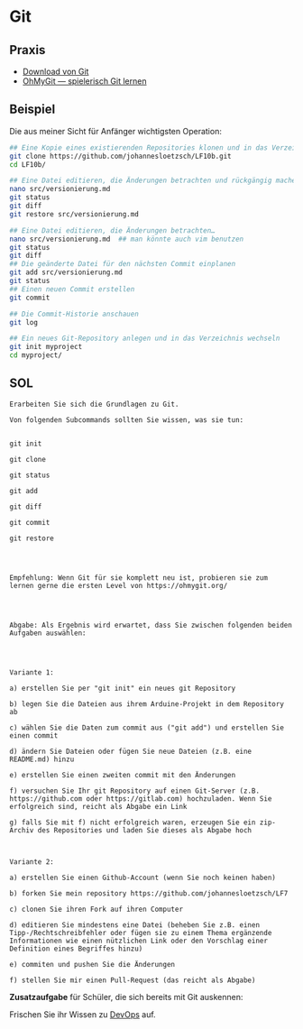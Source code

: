# Git

<!--
## Einordnung

> Vergleich von SCMs mit Backups und Dateisystem-Snapshots


### Arten von SCMs (**Source Code Management**)

#### Zentral

* \*~
* `diff` + `patch`

* CVS (Concurrent Versions System)
* SVN (Subversion)

#### Dezentral

* Bazaar
* Mercurial (hg)
* **Git**
-->

## Praxis

* [Download von Git](https://git-scm.com/)
* [OhMyGit — spielerisch Git lernen](https://ohmygit.org/)


## Beispiel
Die aus meiner Sicht für Anfänger wichtigsten Operation:

<!--
siehe [git-Subcommands](https://johannesloetzsch.github.io/linux-praktikum/versionskontrolle.html)
-->

```bash
## Eine Kopie eines existierenden Repositories klonen und in das Verzeichnis wechseln
git clone https://github.com/johannesloetzsch/LF10b.git
cd LF10b/

## Eine Datei editieren, die Änderungen betrachten und rückgängig machen
nano src/versionierung.md 
git status
git diff
git restore src/versionierung.md

## Eine Datei editieren, die Änderungen betrachten…
nano src/versionierung.md  ## man könnte auch vim benutzen
git status
git diff
## Die geänderte Datei für den nächsten Commit einplanen
git add src/versionierung.md 
git status 
## Einen neuen Commit erstellen
git commit

## Die Commit-Historie anschauen
git log
```

```bash
## Ein neues Git-Repository anlegen und in das Verzeichnis wechseln
git init myproject
cd myproject/
```


## SOL

```
Erarbeiten Sie sich die Grundlagen zu Git.

Von folgenden Subcommands sollten Sie wissen, was sie tun:


git init

git clone

git status

git add

git diff

git commit

git restore




Empfehlung: Wenn Git für sie komplett neu ist, probieren sie zum lernen gerne die ersten Level von https://ohmygit.org/




Abgabe: Als Ergebnis wird erwartet, dass Sie zwischen folgenden beiden Aufgaben auswählen:




Variante 1:

a) erstellen Sie per "git init" ein neues git Repository

b) legen Sie die Dateien aus ihrem Arduine-Projekt in dem Repository ab

c) wählen Sie die Daten zum commit aus ("git add") und erstellen Sie einen commit

d) ändern Sie Dateien oder fügen Sie neue Dateien (z.B. eine README.md) hinzu

e) erstellen Sie einen zweiten commit mit den Änderungen

f) versuchen Sie Ihr git Repository auf einen Git-Server (z.B. https://github.com oder https://gitlab.com) hochzuladen. Wenn Sie erfolgreich sind, reicht als Abgabe ein Link

g) falls Sie mit f) nicht erfolgreich waren, erzeugen Sie ein zip-Archiv des Repositories und laden Sie dieses als Abgabe hoch

 

Variante 2:

a) erstellen Sie einen Github-Account (wenn Sie noch keinen haben)

b) forken Sie mein repository https://github.com/johannesloetzsch/LF7

c) clonen Sie ihren Fork auf ihren Computer

d) editieren Sie mindestens eine Datei (beheben Sie z.B. einen Tipp-/Rechtschreibfehler oder fügen sie zu einem Thema ergänzende Informationen wie einen nützlichen Link oder den Vorschlag einer Definition eines Begriffes hinzu)

e) commiten und pushen Sie die Änderungen

f) stellen Sie mir einen Pull-Request (das reicht als Abgabe)
```


**Zusatzaufgabe** für Schüler, die sich bereits mit Git auskennen:

Frischen Sie ihr Wissen zu [DevOps](./devops.md) auf. 


<!--
SOL - Definition Musterlösung

```
git init - Initialisiert ein neues lokales und leeres Git-Repository.

git clone - Klont ein Repository in ein neues Verzeichnis. Dieses muss/wird mit der URL des Repositorys angegeben.

git status - Zeigt den Status des Arbeitsverzeichnisses und des Staging-Bereichs an. Es zeigt an, welche Dateien geändert wurden, welche Dateien zum Staging-Bereich hinzugefügt wurden und welche Dateien im Staging-Bereich sind.

git add - Fügt Dateien zum Staging-Bereich hinzu. Es gibt verschiedene Möglichkeiten, Dateien hinzuzufügen.

git diff - Zeigt die Unterschiede zwischen zwei Commits, zwischen einem Commit und dem Arbeitsverzeichnis oder zwischen zwei Branches an.

git commit - Erstellt einen neuen Commit. Dieser Commit ist nur lokal verfügbar und muss mit git push auf den Remote-Server hochgeladen werden.

git restore - Stellt Dateien aus dem Staging-Bereich oder dem letzten Commit wieder her.
```
-->
